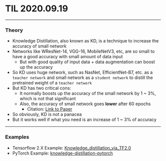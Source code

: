 # TIL 2020.09.19
---
### Theory
- Knowledge Distillation, also known as KD, is a technique to increase the accuracy of small network
- Networks like WResNet-14, VGG-16, MobileNetV3, etc, are so small to have a good accuracy with small amount of data input
    - But with good quality of input data + data augmentation can boost up the accuracy
- So KD uses huge network, such as NasNet, EfficientNet-B7, etc. as a `teacher network` and small network as a `student network` to distill the pretrained weight of a `teacher network`
- But KD has two critical cons:
    - It normally boosts up the accuracy of the small network by 1 ~ 3%, which is not that significant
    - Also, the accuracy of small network goes <b>lower</b> after 60 epochs
        - Citation: [Link to Paper](https://arxiv.org/abs/1910.01348)
- So obviously, KD is not a panacea
- But it works well if what you need is an increase of 1 ~ 3% of accuracy
---
### Examples
- Tensorflow 2.X Example: [Knowledge_distillation_via_TF2.0](https://github.com/sseung0703/Knowledge_distillation_via_TF2.0)
- PyTorch Example: [knowledge-distillation-pytorch](https://github.com/peterliht/knowledge-distillation-pytorch)